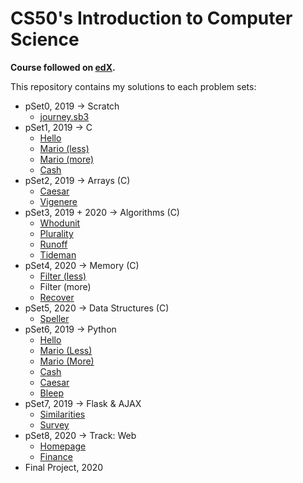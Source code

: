 # CS50's Introduction to Computer Science

**Course followed on [edX](https://www.edx.org/course/cs50s-introduction-to-computer-science).**

This repository contains my solutions to each problem sets:

- pSet0, 2019 → Scratch
    - [journey.sb3](./pSet0/journey.sb3)
- pSet1, 2019 → C
    - [Hello](./pSet1/hello/)
    - [Mario (less)](./pSet1/mario/less/)
    - [Mario (more)](./pSet1/mario/more/)
    - [Cash](./pSet1/cash/)
- pSet2, 2019 → Arrays (C)
    - [Caesar](./pSet2/caesar/)
    - [Vigenere](./pSet2/vigenere/)
- pSet3, 2019 + 2020 → Algorithms (C)
    - [Whodunit](./pSet3/whodunit/)
    - [Plurality](./pSet3/plurality/)
    - [Runoff](./pSet3/runoff/)
    - [Tideman](./pSet3/tideman/)
- pSet4, 2020 → Memory (C)
    - [Filter (less)](./pSet4/filter/less/)
    - Filter (more)
    - [Recover](./pSet4/recover/)
- pSet5, 2020 → Data Structures (C)
    - [Speller](./pSet5/speller/)
- pSet6, 2019 → Python
    - [Hello](./pSet6/hello/)
    - [Mario (Less)](./pSet6/mario/less/)
    - [Mario (More)](./pSet6/mario/more/)
    - [Cash](./pSet6/cash/)
    - [Caesar](./pSet6/caesar/)
    - [Bleep](./pSet6/bleep/)
- pSet7, 2019 → Flask & AJAX
    - [Similarities](./pSet7/similarities/)
    - [Survey](./pSet7/survey/)
- pSet8, 2020 → Track: Web
    - [Homepage](./pSet8/homepage/)
    - [Finance](./pSet8/finance/)
- Final Project, 2020

